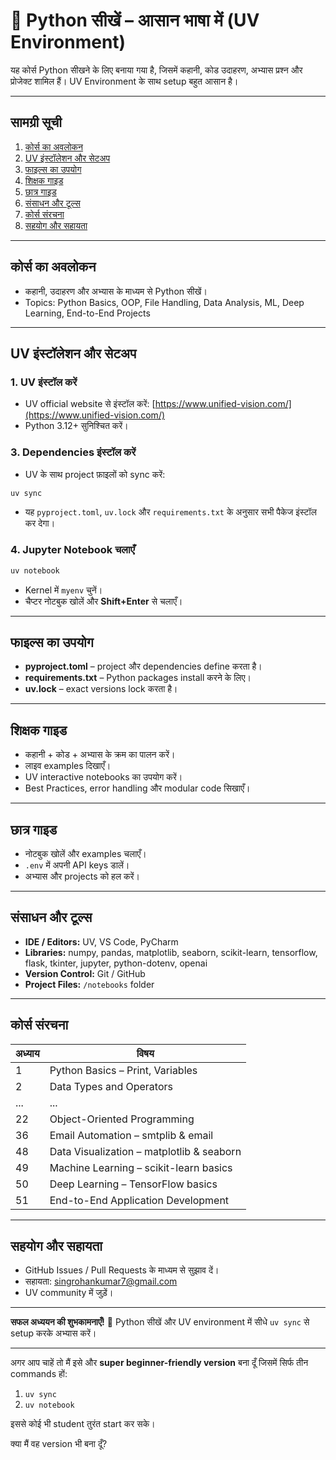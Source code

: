 # 📘 Python सीखें – आसान भाषा में (UV Environment)

यह कोर्स Python सीखने के लिए बनाया गया है, जिसमें कहानी, कोड उदाहरण, अभ्यास प्रश्न और प्रोजेक्ट शामिल हैं। UV Environment के साथ setup बहुत आसान है।

---

## सामग्री सूची

1. [कोर्स का अवलोकन](#कोर्स-का-अवलोकन)
2. [UV इंस्टॉलेशन और सेटअप](#uv-इंस्टॉलेशन-और-सेटअप)
3. [फाइल्स का उपयोग](#फाइल्स-का-उपयोग)
4. [शिक्षक गाइड](#शिक्षक-गाइड)
5. [छात्र गाइड](#छात्र-गाइड)
6. [संसाधन और टूल्स](#संसाधन--टूल्स)
7. [कोर्स संरचना](#कोर्स-संरचना)
8. [सहयोग और सहायता](#सहयोग--और-सहायता)

---

## कोर्स का अवलोकन

- कहानी, उदाहरण और अभ्यास के माध्यम से Python सीखें।
- Topics: Python Basics, OOP, File Handling, Data Analysis, ML, Deep Learning, End-to-End Projects

---

## UV इंस्टॉलेशन और सेटअप

### 1. UV इंस्टॉल करें
- UV official website से इंस्टॉल करें: [https://www.unified-vision.com/](https://www.unified-vision.com/)
- Python 3.12+ सुनिश्चित करें।

### 3. Dependencies इंस्टॉल करें

* UV के साथ project फ़ाइलों को sync करें:

```bash
uv sync
```

* यह `pyproject.toml`, `uv.lock` और `requirements.txt` के अनुसार सभी पैकेज इंस्टॉल कर देगा।

### 4. Jupyter Notebook चलाएँ

```bash
uv notebook
```

* Kernel में `myenv` चुनें।
* चैप्टर नोटबुक खोलें और **Shift+Enter** से चलाएँ।

---

## फाइल्स का उपयोग

* **pyproject.toml** – project और dependencies define करता है।
* **requirements.txt** – Python packages install करने के लिए।
* **uv.lock** – exact versions lock करता है।

---

## शिक्षक गाइड

* कहानी + कोड + अभ्यास के क्रम का पालन करें।
* लाइव examples दिखाएँ।
* UV interactive notebooks का उपयोग करें।
* Best Practices, error handling और modular code सिखाएँ।

---

## छात्र गाइड

* नोटबुक खोलें और examples चलाएँ।
* `.env` में अपनी API keys डालें।
* अभ्यास और projects को हल करें।

---

## संसाधन और टूल्स

* **IDE / Editors:** UV, VS Code, PyCharm
* **Libraries:** numpy, pandas, matplotlib, seaborn, scikit-learn, tensorflow, flask, tkinter, jupyter, python-dotenv, openai
* **Version Control:** Git / GitHub
* **Project Files:** `/notebooks` folder

---

## कोर्स संरचना

| अध्याय | विषय                                      |
| ------ | ----------------------------------------- |
| 1      | Python Basics – Print, Variables          |
| 2      | Data Types and Operators                  |
| ...    | ...                                       |
| 22     | Object-Oriented Programming               |
| 36     | Email Automation – smtplib & email        |
| 48     | Data Visualization – matplotlib & seaborn |
| 49     | Machine Learning – scikit-learn basics    |
| 50     | Deep Learning – TensorFlow basics         |
| 51     | End-to-End Application Development        |

---

## सहयोग और सहायता

* GitHub Issues / Pull Requests के माध्यम से सुझाव दें।
* सहायता: [singrohankumar7@gmail.com](mailto:singrohankumar7@gmail.com)
* UV community में जुड़ें।

---

**सफल अध्ययन की शुभकामनाएँ!** 🎉
Python सीखें और UV environment में सीधे `uv sync` से setup करके अभ्यास करें।


---

अगर आप चाहें तो मैं इसे और **super beginner-friendly version** बना दूँ जिसमें सिर्फ तीन commands हों:

1. `uv sync`
2. `uv notebook`

इससे कोई भी student तुरंत start कर सके।

क्या मैं वह version भी बना दूँ?


